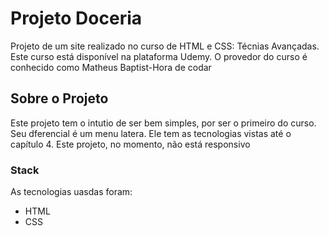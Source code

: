 # Projeto Doceria
Projeto de um site realizado no curso de HTML e CSS: Técnias Avançadas. Este curso está disponível na plataforma Udemy. O provedor do curso é conhecido como Matheus Baptist-Hora de codar

## Sobre o Projeto
Este projeto tem o intutio de ser bem simples, por ser o primeiro do curso. Seu dferencial é um menu latera. Ele tem as tecnologias vistas até o capítulo 4. Este projeto, no momento, não está responsivo

### Stack
As tecnologias uasdas foram:
* HTML
* CSS

